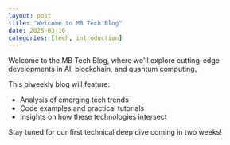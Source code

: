 ```yaml
---
layout: post
title: "Welcome to MB Tech Blog"
date: 2025-03-16
categories: [tech, introduction]
---
```


Welcome to the MB Tech Blog, where we'll explore cutting-edge developments in AI, blockchain, and quantum computing.

This biweekly blog will feature:
- Analysis of emerging tech trends
- Code examples and practical tutorials
- Insights on how these technologies intersect

Stay tuned for our first technical deep dive coming in two weeks!
